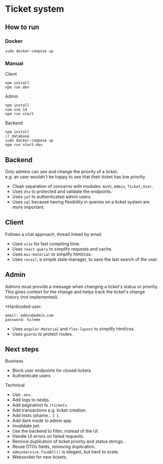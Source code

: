 # Ticket system

## How to run

### Docker

```
sudo docker-compose up
```

### Manual

Client

```
npm install
npm run dev
```

Admin

```
npm install
nvm use 14
npm run start
```

Backend

```
npm install
// database
sudo docker-compose up
npm run start:dev
```

## Backend

Only admins can see and change the priority of a ticket.
<br>
e.g. an user wouldn't be happy to see that their ticket has low priority.

- Clean separation of concerns with modules: `Auth`, `Admin`, `Ticket`, `User`.
- Uses `dto` to protected and validate the endpoints.
- Uses `jwt` to authenticated admin users.
- Uses `sql` because having flexibility in queries on a ticket system are more important.

## Client

Follows a chat approach, thread linked by email.

- Uses `vite` for fast compiling time.
- Uses `react-query` to simplify requests and cache.
- Uses `mui-material` to simplify html/css.
- Uses `recoil`, a simple state manager, to save the last search of the user.

## Admin

Admins must provide a message when changing a ticket's status or priority.
<br>
This gives context for the change and helps track the ticket's change history (not implemented).

\*Hardcoded user:

```
email: admin@admin.com
password: hireme
```

- Uses `angular-Material` and `flex-layout` to simplify html/css.
- Uses `guards` to protect routes.

## Next steps

Business

- Block user endpoints for closed tickets
- Authenticate users

Technical

- Use `.env`.
- Add logs to nestjs.
- Add pagination to `/tickets`.
- Add transactions e.g. ticket creation.
- Add tests (shame... ): ).
- Add dark mode to admin app.
- Invalidate jwt.
- Use the backend to filter, instead of the UI.
- Handle UI errors on failed requests.
- Remove duplication of ticket priority and status strings.
- Reuse DTOs fields, removing duplication.
- `adminService.findAll()` is elegant, but hard to scale.
- Websocket for new tickets.
